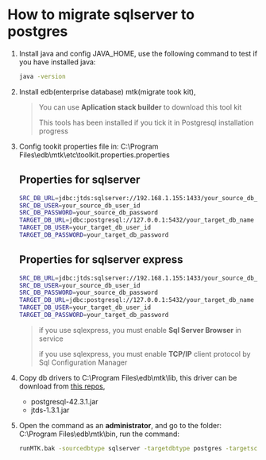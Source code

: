 # How to migrate sqlserver to postgres
1. Install java and config JAVA_HOME, use the following command to test if you have installed java: 
    ``` sh
    java -version
    ```
2. Install edb(enterprise database) mtk(migrate took kit),
    > You can use **Aplication stack builder** to download this tool kit
    >
    > This tools has been installed if you tick it in Postgresql installation progress
3. Config tookit properties file in: C:\Program Files\edb\mtk\etc\toolkit.properties.properties
    ## Properties for sqlserver
    ``` sh
    SRC_DB_URL=jdbc:jtds:sqlserver://192.168.1.155:1433/your_source_db_name
    SRC_DB_USER=your_source_db_user_id
    SRC_DB_PASSWORD=your_source_db_password
    TARGET_DB_URL=jdbc:postgresql://127.0.0.1:5432/your_target_db_name
    TARGET_DB_USER=your_target_db_user_id
    TARGET_DB_PASSWORD=your_target_db_password
    ```

    ## Properties for sqlserver express    
    ``` sh
    SRC_DB_URL=jdbc:jtds:sqlserver://192.168.1.155:1433/your_source_db_name;instance=SQLEXPRESS
    SRC_DB_USER=your_source_db_user_id
    SRC_DB_PASSWORD=your_source_db_password
    TARGET_DB_URL=jdbc:postgresql://127.0.0.1:5432/your_target_db_name
    TARGET_DB_USER=your_target_db_user_id
    TARGET_DB_PASSWORD=your_target_db_password
    ```
    > if you use sqlexpress, you must enable **Sql Server Browser** in service
    > 
    > if you use sqlexpress, you must enable **TCP/IP** client protocol by Sql Configuration Manager
4. Copy db drivers to C:\Program Files\edb\mtk\lib, this driver can be download from [this repos](https://github.com/it950/migrate-sqlserver-to-postgresql/tree/main/drivers),
    * postgresql-42.3.1.jar    
    * jtds-1.3.1.jar

5. Open the command as an **administrator**, and go to the folder: C:\Program Files\edb\mtk\bin, run the command:     
    ``` sh
    runMTK.bak -sourcedbtype sqlserver -targetdbtype postgres -targetschema public dbo
    ```

  

